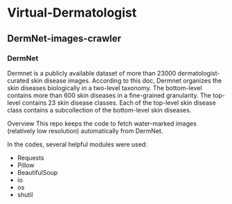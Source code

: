 # Virtual-Dermatologist
## DermNet-images-crawler
### DermNet
Dermnet is a publicly available dataset of more than 23000 dermatologist-curated skin disease images. According to this doc, Dermnet organizes the skin diseases biologically in a two-level taxonomy. The bottom-level contains more than 600 skin diseases in a fine-grained granularity. The top-level contains 23 skin disease classes. Each of the top-level skin disease class contains a subcollection of the bottom-level skin diseases.

Overview
This repo keeps the code to fetch water-marked images (relatively low resolution) automatically from DermNet.

In the codes, several helpful modules were used:
* Requests
* Pillow
* BeautifulSoup
* io
* os
* shutil
